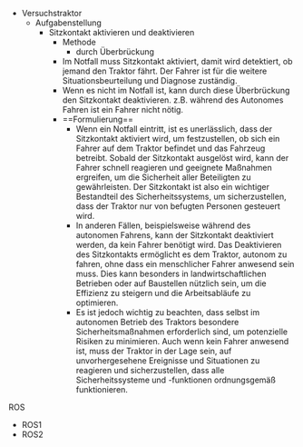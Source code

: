 - Versuchstraktor
	- Aufgabenstellung
		- Sitzkontakt aktivieren und deaktivieren
			- Methode
				- durch Überbrückung
			- Im Notfall muss Sitzkontakt aktiviert, damit wird detektiert, ob jemand den Traktor fährt. Der Fahrer ist für die weitere Situationsbeurteilung und Diagnose zuständig. 
			- Wenn es nicht im Notfall ist, kann durch diese Überbrückung den Sitzkontakt deaktivieren. z.B. während des Autonomes Fahren ist ein Fahrer nicht nötig.
			- ==Formulierung== 
				- Wenn ein Notfall eintritt, ist es unerlässlich, dass der Sitzkontakt aktiviert wird, um festzustellen, ob sich ein Fahrer auf dem Traktor befindet und das Fahrzeug betreibt. Sobald der Sitzkontakt ausgelöst wird, kann der Fahrer schnell reagieren und geeignete Maßnahmen ergreifen, um die Sicherheit aller Beteiligten zu gewährleisten. Der Sitzkontakt ist also ein wichtiger Bestandteil des Sicherheitssystems, um sicherzustellen, dass der Traktor nur von befugten Personen gesteuert wird.
				- In anderen Fällen, beispielsweise während des autonomen Fahrens, kann der Sitzkontakt deaktiviert werden, da kein Fahrer benötigt wird. Das Deaktivieren des Sitzkontakts ermöglicht es dem Traktor, autonom zu fahren, ohne dass ein menschlicher Fahrer anwesend sein muss. Dies kann besonders in landwirtschaftlichen Betrieben oder auf Baustellen nützlich sein, um die Effizienz zu steigern und die Arbeitsabläufe zu optimieren.
				-   Es ist jedoch wichtig zu beachten, dass selbst im autonomen Betrieb des Traktors besondere Sicherheitsmaßnahmen erforderlich sind, um potenzielle Risiken zu minimieren. Auch wenn kein Fahrer anwesend ist, muss der Traktor in der Lage sein, auf unvorhergesehene Ereignisse und Situationen zu reagieren und sicherzustellen, dass alle Sicherheitssysteme und -funktionen ordnungsgemäß funktionieren.

ROS
- ROS1
- ROS2
